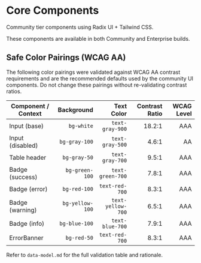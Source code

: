 # Core Components

Community tier components using Radix UI + Tailwind CSS.

These components are available in both Community and Enterprise builds.

## Safe Color Pairings (WCAG AA)

The following color pairings were validated against WCAG AA contrast requirements and are the recommended defaults used by the community UI components. Do not change these pairings without re-validating contrast ratios.

| Component / Context | Background | Text Color | Contrast Ratio | WCAG Level |
|---|---:|---:|---:|---:|
| Input (base) | `bg-white` | `text-gray-900` | 18.2:1 | AAA |
| Input (disabled) | `bg-gray-100` | `text-gray-500` | 4.6:1 | AA |
| Table header | `bg-gray-50` | `text-gray-700` | 9.5:1 | AAA |
| Badge (success) | `bg-green-100` | `text-green-700` | 7.8:1 | AAA |
| Badge (error) | `bg-red-100` | `text-red-700` | 8.3:1 | AAA |
| Badge (warning) | `bg-yellow-100` | `text-yellow-700` | 6.5:1 | AAA |
| Badge (info) | `bg-blue-100` | `text-blue-700` | 7.9:1 | AAA |
| ErrorBanner | `bg-red-50` | `text-red-700` | 8.3:1 | AAA |

Refer to `data-model.md` for the full validation table and rationale.
